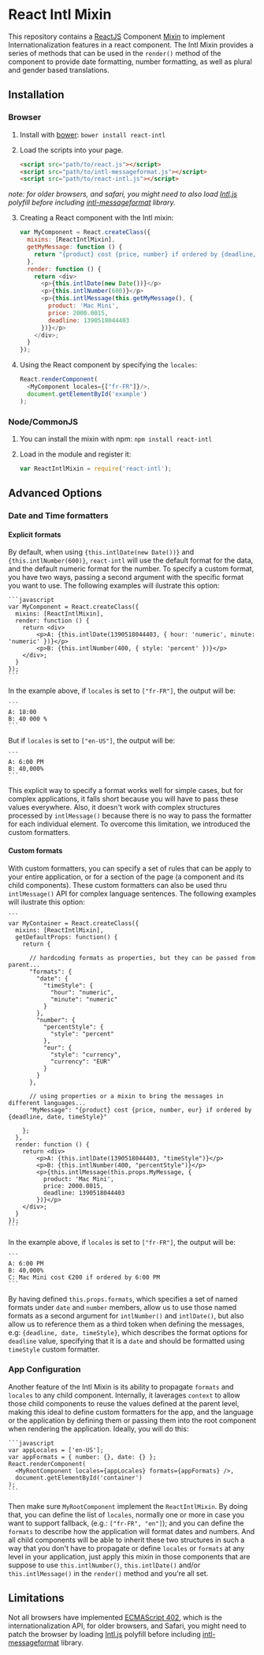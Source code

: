 React Intl Mixin
================

This repository contains a [ReactJS][] Component [Mixin][] to implement Internationalization
features in a react component. The Intl Mixin provides a series of methods that
can be used in the `render()` method of the component to provide date formatting,
number formatting, as well as plural and gender based translations.

## Installation

### Browser

1. Install with [bower][]: `bower install react-intl`
2. Load the scripts into your page.

    ```html
    <script src="path/to/react.js"></script>
    <script src="path/to/intl-messageformat.js"></script>
    <script src="path/to/react-intl.js"></script>
    ```

_note: for older browsers, and safari, you might need to also load [Intl.js][] polyfill before
including [intl-messageformat][] library._

3. Creating a React component with the Intl mixin:

    ```javascript
    var MyComponent = React.createClass({
      mixins: [ReactIntlMixin],
      getMyMessage: function () {
        return "{product} cost {price, number} if ordered by {deadline, date}"
      },
      render: function () {
        return <div>
          <p>{this.intlDate(new Date())}</p>
          <p>{this.intlNumber(600)}</p>
          <p>{this.intlMessage(this.getMyMessage(), {
            product: 'Mac Mini',
            price: 2000.0015,
            deadline: 1390518044403
          })}</p>
        </div>;
      }
    });
    ```

4. Using the React component by specifying the `locales`:


    ```javascript
    React.renderComponent(
      <MyComponent locales={["fr-FR"]}/>,
      document.getElementById('example')
    );
    ```

### Node/CommonJS

1. You can install the mixin with npm: `npm install react-intl`
2. Load in the module and register it:

    ```javascript
    var ReactIntlMixin = require('react-intl');
    ```

## Advanced Options

### Date and Time formatters

#### Explicit formats

By default, when using `{this.intlDate(new Date())}` and `{this.intlNumber(600)}`, `react-intl` will use the default format for the data, and the default numeric format for the number. To specify a custom format, you have two ways, passing a second argument with the specific format you want to use. The following examples will ilustrate this option:

    ```javascript
    var MyComponent = React.createClass({
      mixins: [ReactIntlMixin],
      render: function () {
        return <div>
            <p>A: {this.intlDate(1390518044403, { hour: 'numeric', minute: 'numeric' })}</p>
            <p>B: {this.intlNumber(400, { style: 'percent' })}</p>
        </div>;
      }
    });
    ```

In the example above, if `locales` is set to `["fr-FR"]`, the output will be:

    ```
    A: 18:00
    B: 40 000 %
    ```

But if `locales` is set to `["en-US"]`, the output will be:

    ```
    A: 6:00 PM
    B: 40,000%
    ```

This explicit way to specify a format works well for simple cases, but for complex applications, it falls short because you will have to pass these values everywhere. Also, it doesn't work with complex structures processed by `intlMessage()` because there is no way to pass the formatter for each individual element. To overcome this limitation, we introduced the custom formatters.


#### Custom formats

With custom formatters, you can specify a set of rules that can be apply to your entire application, or for a section of the page (a component and its child components). These custom formatters can also be used thru `intlMessage()` API for complex language sentences. The following examples will ilustrate this option:

    ```
    var MyContainer = React.createClass({
      mixins: [ReactIntlMixin],
      getDefaultProps: function() {
        return {

          // hardcoding formats as properties, but they can be passed from parent...
          "formats": {
            "date": {
              "timeStyle": {
                "hour": "numeric",
                "minute": "numeric"
              }
            },
            "number": {
              "percentStyle": {
                "style": "percent"
              },
              "eur": {
                "style": "currency",
                "currency": "EUR"
              }
            }
          },

          // using properties or a mixin to bring the messages in different languages...
          "MyMessage": "{product} cost {price, number, eur} if ordered by {deadline, date, timeStyle}"

        };
      },
      render: function () {
        return <div>
            <p>A: {this.intlDate(1390518044403, "timeStyle")}</p>
            <p>B: {this.intlNumber(400, "percentStyle")}</p>
            <p>{this.intlMessage(this.props.MyMessage, {
              product: 'Mac Mini',
              price: 2000.0015,
              deadline: 1390518044403
            })}</p>
        </div>;
      }
    });
    ```

In the example above, if `locales` is set to `["fr-FR"]`, the output will be:

    ```
    A: 6:00 PM
    B: 40,000%
    C: Mac Mini cost €200 if ordered by 6:00 PM
    ```

By having defined `this.props.formats`, which specifies a set of named formats under `date` and `number` members, allow us to use those named formats as a second argument for `intlNumber()` and `intlDate()`, but also allow us to reference them as a third token when defining the messages, e.g: `{deadline, date, timeStyle}`, which describes the format options for `deadline` value, specifying that it is a `date` and should be formatted using `timeStyle` custom formatter.

### App Configuration

Another feature of the Intl Mixin is its ability to propagate `formats` and `locales` to any child component. Internally, it laverages `context` to allow those child components to reuse the values defined at the parent level, making this ideal to define custom formatters for the app, and the language or the application by defining them or passing them into the root component when rendering the application. Ideally, you will do this:

    ```javascript
    var appLocales = ['en-US'];
    var appFormats = { number: {}, date: {} };
    React.renderComponent(
      <MyRootComponent locales={appLocales} formats={appFormats} />,
      document.getElementById('container')
    );
    ```

Then make sure `MyRootComponent` implement the `ReactIntlMixin`. By doing that, you can define the list of `locales`, normally one or more in case you want to support fallback, (e.g.: `["fr-FR", "en"]`); and you can define the `formats` to describe how the application will format dates and numbers. And all child components will be able to inherit these two structures in such a way that you don't have to propagate or define `locales` or `formats` at any level in your application, just apply this mixin in those components that are suppose to use `this.intlNumber()`, `this.intlDate()` and/or `this.intlMessage()` in the `render()` method and you're all set.

Limitations
-----------

Not all browsers have implemented [ECMAScript 402][], which is the internationalization API, for older browsers, and Safari, you might need to patch the browser by loading [Intl.js][] polyfill before
including [intl-messageformat][] library.

[Intl.js]: https://github.com/andyearnshaw/Intl.js
[ECMAScript 402]: http://www.ecma-international.org/ecma-402/1.0/
[ReactJS]: http://facebook.github.io/react/
[Mixin]: http://facebook.github.io/react/docs/reusable-components.html#mixins
[bower]: http://bower.io/
[intl-messageformat]: https://github.com/yahoo/intl-messageformat
